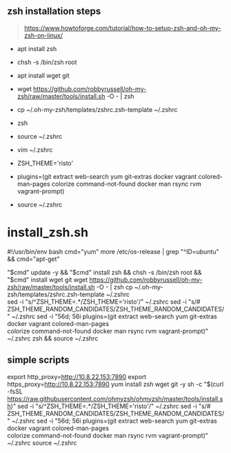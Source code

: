 ## zsh installation steps
> https://www.howtoforge.com/tutorial/how-to-setup-zsh-and-oh-my-zsh-on-linux/

- apt install zsh
- chsh -s /bin/zsh root
- apt install wget git
- wget https://github.com/robbyrussell/oh-my-zsh/raw/master/tools/install.sh -O - | zsh
- cp ~/.oh-my-zsh/templates/zshrc.zsh-template ~/.zshrc
- zsh
- source ~/.zshrc

- vim ~/.zshrc
- ZSH_THEME='risto'
- plugins=(git extract web-search yum git-extras docker vagrant colored-man-pages colorize command-not-found docker man rsync rvm vagrant-prompt)
- source ~/.zshrc


# install_zsh.sh

#!/usr/bin/env bash
cmd="yum"
more /etc/os-release | grep "^ID=ubuntu" && cmd="apt-get" 

"$cmd" update -y && "$cmd" install zsh && chsh -s /bin/zsh root && "$cmd" install wget git 
 wget https://github.com/robbyrussell/oh-my-zsh/raw/master/tools/install.sh -O - | zsh 
 cp ~/.oh-my-zsh/templates/zshrc.zsh-template ~/.zshrc   
 sed -i "s/^ZSH_THEME=.*/ZSH_THEME='risto'/" ~/.zshrc 
 sed -i "s/# ZSH_THEME_RANDOM_CANDIDATES/ZSH_THEME_RANDOM_CANDIDATES/" ~/.zshrc 
 sed -i "56d; 56i plugins=(git extract web-search yum git-extras docker vagrant colored-man-pages \
 colorize command-not-found docker man rsync rvm vagrant-prompt)"  ~/.zshrc 
 zsh && source ~/.zshrc


 ## simple scripts
export http_proxy=http://10.8.22.153:7890
export https_proxy=http://10.8.22.153:7890
yum install zsh wget git -y
 sh -c "$(curl -fsSL https://raw.githubusercontent.com/ohmyzsh/ohmyzsh/master/tools/install.sh)" 
 sed -i "s/^ZSH_THEME=.*/ZSH_THEME='risto'/" ~/.zshrc 
 sed -i "s/# ZSH_THEME_RANDOM_CANDIDATES/ZSH_THEME_RANDOM_CANDIDATES/" ~/.zshrc 
 sed -i "56d; 56i plugins=(git extract web-search yum git-extras docker vagrant colored-man-pages \
 colorize command-not-found docker man rsync rvm vagrant-prompt)"  ~/.zshrc 
 source ~/.zshrc